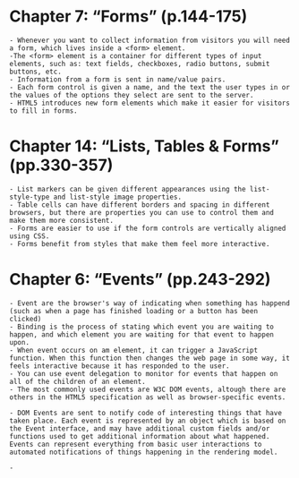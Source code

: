 # Chapter 7: “Forms” (p.144-175)

    - Whenever you want to collect information from visitors you will need a form, which lives inside a <form> element.
    -The <form> element is a container for different types of input elements, such as: text fields, checkboxes, radio buttons, submit buttons, etc.
    - Information from a form is sent in name/value pairs.
    - Each form control is given a name, and the text the user types in or the values of the options they select are sent to the server.
    - HTML5 introduces new form elements which make it easier for visitors to fill in forms.

# Chapter 14: “Lists, Tables & Forms” (pp.330-357)

    - List markers can be given different appearances using the list-style-type and list-style image properties.
    - Table cells can have different borders and spacing in different browsers, but there are properties you can use to control them and make them more consistent.
    - Forms are easier to use if the form controls are vertically aligned using CSS.
    - Forms benefit from styles that make them feel more interactive.

# Chapter 6: “Events” (pp.243-292)
    - Event are the browser's way of indicating when something has happend (such as when a page has finished loading or a button has been clicked)
    - Binding is the process of stating which event you are waiting to happen, and which element you are waiting for that event to happen upon.
    - When event occurs on am element, it can trigger a JavaScript function. When this function then changes the web page in some way, it feels interactive because it has responded to the user.
    - You can use event delegation to monitor for events that happen on all of the children of an element.
    - The most commonly used events are W3C DOM events, altough there are others in the HTML5 specification as well as browser-specific events.

    - DOM Events are sent to notify code of interesting things that have taken place. Each event is represented by an object which is based on the Event interface, and may have additional custom fields and/or functions used to get additional information about what happened. Events can represent everything from basic user interactions to automated notifications of things happening in the rendering model.

    -